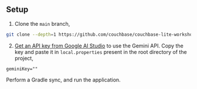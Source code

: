 ## Setup

1. Clone the `main` branch, 

```bash
git clone --depth=1 https://github.com/couchbase/couchbase-lite-workshop
```

2. [Get an API key from Google AI Studio](https://ai.google.dev/gemini-api/docs/api-key) to use the Gemini API. Copy 
the key and paste it in `local.properties` present in the root directory of the project,

```
geminiKey=""
```

Perform a Gradle sync, and run the application. 



